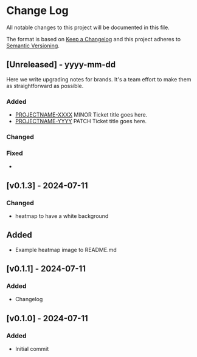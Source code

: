 
# Change Log
All notable changes to this project will be documented in this file.
 
The format is based on [Keep a Changelog](http://keepachangelog.com/)
and this project adheres to [Semantic Versioning](http://semver.org/).
 
## [Unreleased] - yyyy-mm-dd
 
Here we write upgrading notes for brands. It's a team effort to make them as
straightforward as possible.
 
### Added
- [PROJECTNAME-XXXX](http://tickets.projectname.com/browse/PROJECTNAME-XXXX)
  MINOR Ticket title goes here.
- [PROJECTNAME-YYYY](http://tickets.projectname.com/browse/PROJECTNAME-YYYY)
  PATCH Ticket title goes here.
 
### Changed
 
### Fixed
 -

## [v0.1.3] - 2024-07-11
 
### Changed
- heatmap to have a white background

## Added
- Example heatmap image to README.md


## [v0.1.1] - 2024-07-11
 
### Added
- Changelog

## [v0.1.0] - 2024-07-11
 
### Added
- Initial commit
